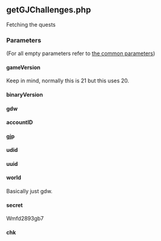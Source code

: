 ## getGJChallenges.php
Fetching the quests
### Parameters
(For all empty parameters refer to [the common parameters](https://github.com/SMJSGaming/GDDocs/blob/master/endpoints/common_parameters.md))
#### gameVersion
Keep in mind, normally this is 21 but this uses 20.
#### binaryVersion
#### gdw
#### accountID
#### gjp
#### udid
#### uuid
#### world
Basically just gdw.
#### secret
Wmfd2893gb7
#### chk
